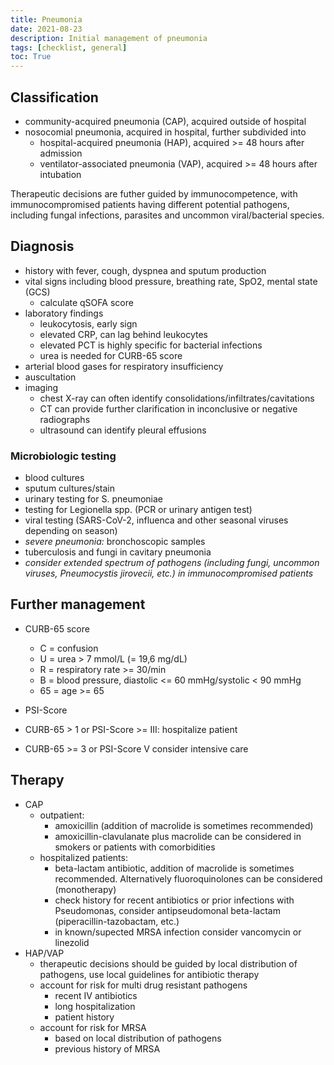 ```yaml
---
title: Pneumonia
date: 2021-08-23
description: Initial management of pneumonia
tags: [checklist, general]
toc: True
---
```


## Classification

- community-acquired pneumonia (CAP), acquired outside of hospital
- nosocomial pneumonia, acquired in hospital, further subdivided into
  - hospital-acquired pneumonia (HAP), acquired >= 48 hours after admission
  - ventilator-associated pneumonia (VAP), acquired >= 48 hours after intubation

Therapeutic decisions are futher guided by immunocompetence, with immunocompromised patients having different potential pathogens, including fungal infections, parasites and uncommon viral/bacterial species.

## Diagnosis

- history with fever, cough, dyspnea and sputum production
- vital signs including blood pressure, breathing rate, SpO2, mental state (GCS)
  - calculate qSOFA score
- laboratory findings
  - leukocytosis, early sign
  - elevated CRP, can lag behind leukocytes
  - elevated PCT is highly specific for bacterial infections
  - urea is needed for CURB-65 score
- arterial blood gases for respiratory insufficiency
- auscultation
- imaging
  - chest X-ray can often identify consolidations/infiltrates/cavitations
  - CT can provide further clarification in inconclusive or negative radiographs
  - ultrasound can identify pleural effusions  

### Microbiologic testing

- blood cultures
- sputum cultures/stain
- urinary testing for S. pneumoniae
- testing for Legionella spp. (PCR or urinary antigen test)
- viral testing (SARS-CoV-2, influenca and other seasonal viruses depending on season)
- *severe pneumonia:* bronchoscopic samples
- tuberculosis and fungi in cavitary pneumonia
- *consider extended spectrum of pathogens (including fungi, uncommon viruses, Pneumocystis jirovecii, etc.) in immunocompromised patients*

## Further management

- CURB-65 score
  - C = confusion
  - U = urea > 7 mmol/L (= 19,6 mg/dL)
  - R = respiratory rate >= 30/min
  - B = blood pressure, diastolic <= 60 mmHg/systolic < 90 mmHg
  - 65 = age >= 65
- PSI-Score

- CURB-65 > 1 or PSI-Score >= III: hospitalize patient
- CURB-65 >= 3 or PSI-Score V consider intensive care

## Therapy

- CAP
  - outpatient:
    - amoxicillin (addition of macrolide is sometimes recommended)
    - amoxicillin-clavulanate plus macrolide can be considered in smokers or patients with comorbidities
  - hospitalized patients:
    - beta-lactam antibiotic, addition of macrolide is sometimes recommended. Alternatively fluoroquinolones can be considered (monotherapy)
    - check history for recent antibiotics or prior infections with Pseudomonas, consider antipseudomonal beta-lactam (piperacillin-tazobactam, etc.)
    - in known/supected MRSA infection consider vancomycin or linezolid
- HAP/VAP
  - therapeutic decisions should be guided by local distribution of pathogens, use local guidelines for antibiotic therapy
  - account for risk for multi drug resistant pathogens
    - recent IV antibiotics
    - long hospitalization
    - patient history
  - account for risk for MRSA
    - based on local distribution of pathogens
    - previous history of MRSA
